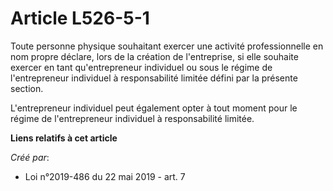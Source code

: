 # Article L526-5-1

Toute personne physique souhaitant exercer une activité professionnelle en nom propre déclare, lors de la création de
l'entreprise, si elle souhaite exercer en tant qu'entrepreneur individuel ou sous le régime de l'entrepreneur individuel à
responsabilité limitée défini par la présente section.

L'entrepreneur individuel peut également opter à tout moment pour le régime de l'entrepreneur individuel à responsabilité
limitée.

**Liens relatifs à cet article**

_Créé par_:

  - Loi n°2019-486 du 22 mai 2019 - art. 7
